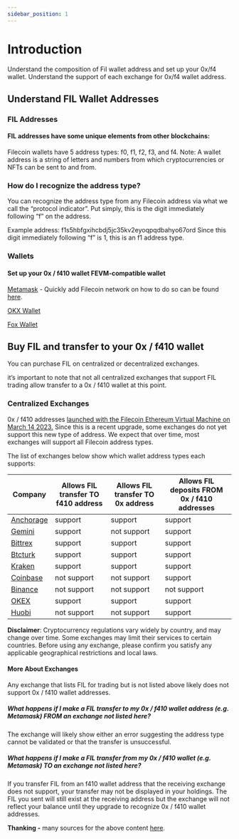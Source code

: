 ```yaml
---
sidebar_position: 1
---
```


# Introduction

Understand the composition of Fil wallet address and set up your 0x/f4 wallet. Understand the support of each exchange for 0x/f4 wallet address.

## Understand FIL Wallet Addresses

### FIL Addresses

#### FIL addresses have some unique elements from other blockchains:

Filecoin wallets have 5 address types: f0, f1, f2, f3, and f4. Note: A wallet address is a string of letters and numbers from which cryptocurrencies or NFTs can be sent to and from.

### How do I recognize the address type?

You can recognize the address type from any Filecoin address via what we call the “protocol indicator”. Put simply, this is the digit immediately following “f” on the address.

Example address: f1s5hbfgxihcbdj5jc35kv2eyoqpqdbahyo67ord
Since this digit immediately following “f” is 1, this is an f1 address type.

### Wallets

#### Set up your 0x / f410 wallet FEVM-compatible wallet

[Metamask](https://metamask.io) - Quickly add Filecoin network on how to do so can be found [here](https://chainlist.org/chain/314).

[OKX Wallet](https://www.okx.com/cn/web3)

[Fox Wallet](https://foxwallet.com/)

## Buy FIL and transfer to your 0x / f410 wallet

You can purchase FIL on centralized or decentralized exchanges.

it’s important to note that not all centralized exchanges that support FIL trading allow transfer to a 0x / f410 wallet at this point.

### Centralized Exchanges

0x / f410 addresses [launched with the Filecoin Ethereum Virtual Machine on March 14 2023.](https://filecoin.io/blog/posts/fvm-is-live-on-mainnet/) Since this is a recent upgrade, some exchanges do not yet support this new type of address. We expect that over time, most exchanges will support all Filecoin address types.


The list of exchanges below show which wallet address types each supports:

| Company                                                                                 | Allows FIL transfer TO f410 address | Allows FIL transfer TO 0x address | Allows FIL deposits FROM 0x / f410 addresses |
|-----------------------------------------------------------------------------------------|-------------------------|-------------------------|------------------------------|
| [Anchorage](https://www.anchorage.com/insights/filecoin-lending-with-anchorage-digital) | support                       | support                        | support                             |
| [Gemini](https://www.gemini.com/prices/filecoin)                                        | support                       | not support                     | support                             |
| [Bittrex](https://global.bittrex.com/)                                                  | support                       | support                        | support                             |
| [Btcturk](https://www.btcturk.com/)                                                     | support                       | support                        | support                             |
| [Kraken](https://www.kraken.com/)                                                       | support                       | support                        | support                             |
| [Coinbase](https://www.coinbase.com/price/filecoin)                                     | not support                     | not support                    | support                             |
| [Binance](https://www.binance.com/en/price/filecoin)                                    | not support                     | not support                     | not support                          |
| [OKEX](https://www.okx.com/cn/markets/prices/filecoin-fil)                              | support                        | support                        | support                             |
| [Huobi](https://www.huobi.com/zh-hk/crypto/buy-FIL/)                                    | not support                     | not support                    | support                             |

**Disclaimer**: Cryptocurrency regulations vary widely by country, and may change over time. Some exchanges may limit their services to certain countries. Before using any exchange, please confirm you satisfy any applicable geographical restrictions and local laws.

#### More About Exchanges

Any exchange that lists FIL for trading but is not listed above likely does not support 0x / f410 wallet addresses.

##### What happens if I make a FIL transfer to my 0x / f410 wallet address (e.g. Metamask) FROM an exchange not listed here?

The exchange will likely show either an error suggesting the address type cannot be validated or that the transfer is unsuccessful.

##### What happens if I make a FIL transfer from my 0x / f410 wallet (e.g. Metamask) TO an exchange not listed here?

If you transfer FIL from an f410 wallet address that the receiving exchange does not support, your transfer may not be displayed in your holdings. The FIL you sent will still exist at the receiving address but the exchange will not reflect your balance until they upgrade to recognize 0x / f410 wallet addresses.


**Thanking -** many sources for the above content [here](https://filecointldr.io/get-fil).